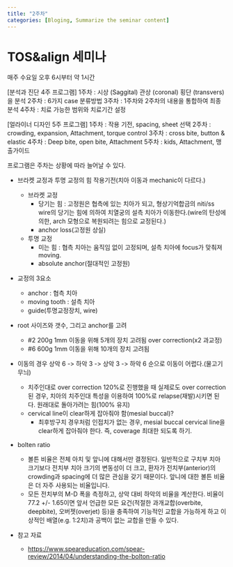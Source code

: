 ```yaml
---
title: "2주차"
categories: [Bloging, Summarize the seminar content]
---
```


# TOS&align 세미나
매주 수요일 오후 6시부터 약 1시간

[분석과 진단 4주 프로그램]
1주차 : 시상 (Saggital) 관상 (coronal) 횡단 (transvers)을 분석
2주차 : 6가지 case 분류방법
3주차 : 1주차와 2주차의 내용을 통합하여 최종 분석
4주차 : 치료 가능한 범위와 치료기간 설정

[얼라이너 디자인 5주 프로그램]
1주차 : 작용 기전, spacing, sheet 선택
2주차 : crowding, expansion, Attachment, torque control
3주차 : cross bite, button & elastic
4주차 : Deep bite, open bite, Attachment
5주차 : kids, Attachment, 맹출가이드

프로그램은 주차는 상황에 따라 늘어날 수 있다.


- 브라켓 교정과 투명 교정의 힘 작용기전(치아 이동과 mechanic이 다르다.)
  - 브라켓 교정
     - 당기는 힘 : 고정원은 협측에 있는 치아가 되고, 형상기억합금의 niti/ss wire의 당기는 힘에 의하여 치열궁의 설측 치아가 이동한다.(wire의 탄성에 의한, arch 모형으로 복원되려는 힘으로 교정된다.)
     - anchor loss(고정원 상실) 
  - 투명 교정
    - 미는 힘 : 협측 치아는 움직임 없이 고정되며, 설측 치아에 focus가 맞춰져 moving.
    - absolute anchor(절대적인 고정원)
     

- 교정의 3요소
  - anchor : 협측 치아
  - moving tooth : 설측 치아
  - guide(투명교정장치, wire) 


- root 사이즈와 갯수, 그리고 anchor를 고려
  - #2 200g 1mm 이동을 위해 5개의 장치 고려됨 over correction(x2 과교정)
  - #6 600g 1mm 이동을 위해 10개의 장치 고려됨

- 이동의 경우 상악 6 -> 하악 3 -> 상악 3 -> 하악 6 순으로 이동이 어렵다.(물고기 무늬)
  - 치주인대로 over correction 120%로 진행했을 때 실제로도 over correction된 경우, 치아의 치주인대 특성을 이용하여 100%로 relapse(재발)시키면 된다. 원래대로 돌아가려는 힘(100% 유지)
  - cervical line이 clear하게 잡아줘야 함(mesial buccal)?
    - 최후방구치 경우처럼 인접치가 없는 경우, mesial buccal cervical line을 clear하게 잡아줘야 한다. 즉, coverage 최대한 되도록 하기.




- bolten ratio
  - 볼튼 비율은 전체 아치 및 앞니에 대해서만 결정된다. 일반적으로 구치부 치아 크기보다 전치부 치아 크기의 변동성이 더 크고, 환자가 전치부(anterior)의 crowding과 spacing에 더 많은 관심을 갖기 때문이다. 앞니에 대한 볼튼 비율은 더 자주 사용되는 비율입니다.
  - 모든 전치부의 M-D 폭을 측정하고, 상악 대비 하악의 비율을 계산한다. 비율이 77.2 +/- 1.65이면 앞서 언급한 모든 요건(적절한 과개교합(overbite, deepbite), 오버젯(overjet) 등)을 충족하여 기능적인 교합을 가능하게 하고 이상적인 배열(e.g. 1:2치)과 공백이 없는 교합을 만들 수 있다.


- 참고 자료
  - <https://www.speareducation.com/spear-review/2014/04/understanding-the-bolton-ratio> 








